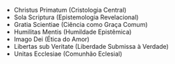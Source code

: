 - Christus Primatum (Cristologia Central)
- Sola Scriptura (Epistemologia Revelacional)
- Gratia Scientiae (Ciência como Graça Comum)
- Humilitas Mentis (Humildade Epistêmica)
- Imago Dei (Ética do Amor)
- Libertas sub Veritate (Liberdade Submissa à Verdade)
- Unitas Ecclesiae (Comunhão Eclesial)